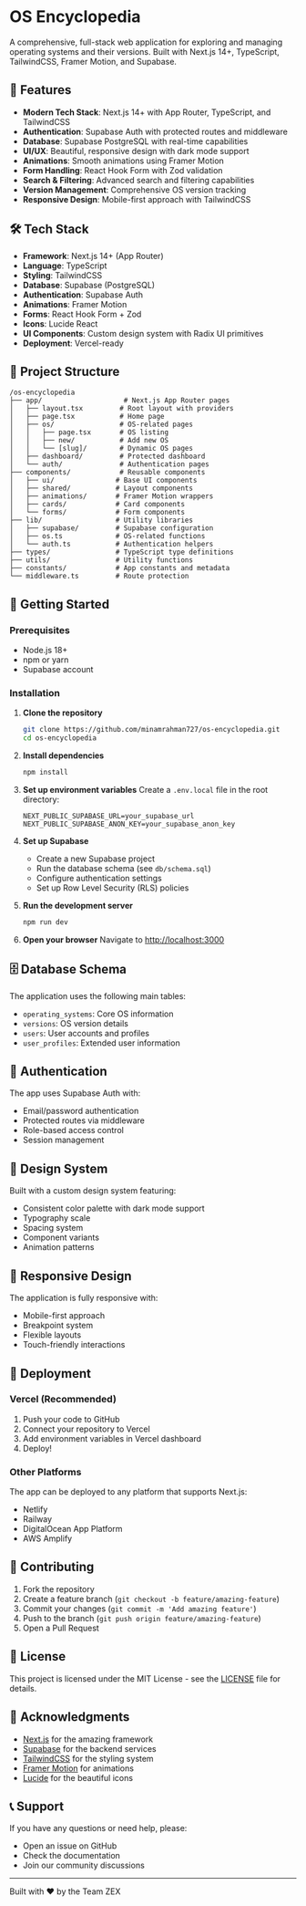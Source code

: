 # OS Encyclopedia

A comprehensive, full-stack web application for exploring and managing operating systems and their versions. Built with Next.js 14+, TypeScript, TailwindCSS, Framer Motion, and Supabase.

## 🚀 Features

- **Modern Tech Stack**: Next.js 14+ with App Router, TypeScript, and TailwindCSS
- **Authentication**: Supabase Auth with protected routes and middleware
- **Database**: Supabase PostgreSQL with real-time capabilities
- **UI/UX**: Beautiful, responsive design with dark mode support
- **Animations**: Smooth animations using Framer Motion
- **Form Handling**: React Hook Form with Zod validation
- **Search & Filtering**: Advanced search and filtering capabilities
- **Version Management**: Comprehensive OS version tracking
- **Responsive Design**: Mobile-first approach with TailwindCSS

## 🛠️ Tech Stack

- **Framework**: Next.js 14+ (App Router)
- **Language**: TypeScript
- **Styling**: TailwindCSS
- **Database**: Supabase (PostgreSQL)
- **Authentication**: Supabase Auth
- **Animations**: Framer Motion
- **Forms**: React Hook Form + Zod
- **Icons**: Lucide React
- **UI Components**: Custom design system with Radix UI primitives
- **Deployment**: Vercel-ready

## 📁 Project Structure

```
/os-encyclopedia
├── app/                    # Next.js App Router pages
│   ├── layout.tsx         # Root layout with providers
│   ├── page.tsx           # Home page
│   ├── os/                # OS-related pages
│   │   ├── page.tsx       # OS listing
│   │   ├── new/           # Add new OS
│   │   └── [slug]/        # Dynamic OS pages
│   ├── dashboard/         # Protected dashboard
│   └── auth/              # Authentication pages
├── components/            # Reusable components
│   ├── ui/               # Base UI components
│   ├── shared/           # Layout components
│   ├── animations/       # Framer Motion wrappers
│   ├── cards/            # Card components
│   └── forms/            # Form components
├── lib/                  # Utility libraries
│   ├── supabase/         # Supabase configuration
│   ├── os.ts             # OS-related functions
│   └── auth.ts           # Authentication helpers
├── types/                # TypeScript type definitions
├── utils/                # Utility functions
├── constants/            # App constants and metadata
└── middleware.ts         # Route protection
```

## 🚀 Getting Started

### Prerequisites

- Node.js 18+ 
- npm or yarn
- Supabase account

### Installation

1. **Clone the repository**
   ```bash
   git clone https://github.com/minamrahman727/os-encyclopedia.git
   cd os-encyclopedia
   ```

2. **Install dependencies**
   ```bash
   npm install
   ```

3. **Set up environment variables**
   Create a `.env.local` file in the root directory:
   ```env
   NEXT_PUBLIC_SUPABASE_URL=your_supabase_url
   NEXT_PUBLIC_SUPABASE_ANON_KEY=your_supabase_anon_key
   ```

4. **Set up Supabase**
   - Create a new Supabase project
   - Run the database schema (see `db/schema.sql`)
   - Configure authentication settings
   - Set up Row Level Security (RLS) policies

5. **Run the development server**
   ```bash
   npm run dev
   ```

6. **Open your browser**
   Navigate to [http://localhost:3000](http://localhost:3000)

## 🗄️ Database Schema

The application uses the following main tables:

- `operating_systems`: Core OS information
- `versions`: OS version details
- `users`: User accounts and profiles
- `user_profiles`: Extended user information

## 🔐 Authentication

The app uses Supabase Auth with:
- Email/password authentication
- Protected routes via middleware
- Role-based access control
- Session management

## 🎨 Design System

Built with a custom design system featuring:
- Consistent color palette with dark mode support
- Typography scale
- Spacing system
- Component variants
- Animation patterns

## 📱 Responsive Design

The application is fully responsive with:
- Mobile-first approach
- Breakpoint system
- Flexible layouts
- Touch-friendly interactions

## 🚀 Deployment

### Vercel (Recommended)

1. Push your code to GitHub
2. Connect your repository to Vercel
3. Add environment variables in Vercel dashboard
4. Deploy!

### Other Platforms

The app can be deployed to any platform that supports Next.js:
- Netlify
- Railway
- DigitalOcean App Platform
- AWS Amplify

## 🤝 Contributing

1. Fork the repository
2. Create a feature branch (`git checkout -b feature/amazing-feature`)
3. Commit your changes (`git commit -m 'Add amazing feature'`)
4. Push to the branch (`git push origin feature/amazing-feature`)
5. Open a Pull Request

## 📄 License

This project is licensed under the MIT License - see the [LICENSE](LICENSE) file for details.

## 🙏 Acknowledgments

- [Next.js](https://nextjs.org/) for the amazing framework
- [Supabase](https://supabase.com/) for the backend services
- [TailwindCSS](https://tailwindcss.com/) for the styling system
- [Framer Motion](https://www.framer.com/motion/) for animations
- [Lucide](https://lucide.dev/) for the beautiful icons

## 📞 Support

If you have any questions or need help, please:
- Open an issue on GitHub
- Check the documentation
- Join our community discussions

---

Built with ❤️ by the Team ZEX
